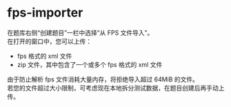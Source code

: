 # fps-importer

在题库右侧“创建题目”一栏中选择“从 FPS 文件导入”。  
在打开的窗口中，您可以上传：

- fps 格式的 xml 文件
- zip 文件，其中包含了一个或多个 fps 格式的 xml 文件

由于防止解析 fps 文件消耗大量内存，将拒绝导入超过 64MiB 的文件。  
若您的文件超过大小限制，可考虑现在本地拆分测试数据，在题目创建后再手动上传。
